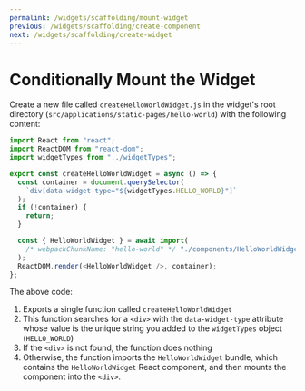 ```yaml
---
permalink: /widgets/scaffolding/mount-widget
previous: /widgets/scaffolding/create-component
next: /widgets/scaffolding/create-widget
---
```


# Conditionally Mount the Widget

Create a new file called `createHelloWorldWidget.js` in the widget's root directory (`src/applications/static-pages/hello-world`) with the following content:

```javascript
import React from "react";
import ReactDOM from "react-dom";
import widgetTypes from "../widgetTypes";

export const createHelloWorldWidget = async () => {
  const container = document.querySelector(
    `div[data-widget-type="${widgetTypes.HELLO_WORLD}"]`
  );
  if (!container) {
    return;
  }

  const { HelloWorldWidget } = await import(
    /* webpackChunkName: "hello-world" */ "./components/HelloWorldWidget"
  );
  ReactDOM.render(<HelloWorldWidget />, container);
};
```

The above code:

1.  Exports a single function called `createHelloWorldWidget`
1.  This function searches for a `<div>` with the `data-widget-type` attribute whose value is the unique string you added to the `widgetTypes` object (`HELLO_WORLD`)
1.  If the `<div>` is not found, the function does nothing
1.  Otherwise, the function imports the `HelloWorldWidget` bundle, which contains the `HelloWorldWidget` React component, and then mounts the component into the `<div>`.
